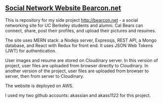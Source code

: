 ## [Social Network Website Bearcon.net](http://bearcon.net)
This is repository for my side project http://bearcon.net - a social networking site for UC Berkeley students and alumni. Cal Bears can connect, share, post their profiles, and upload their pictures and resumes.

The site uses MERN stack: a Nodejs server, Expressjs, REST API, a Mongo database, and React with Redux for front end. It uses JSON Web Tokens (JWT) for authentication.

User images and resume are stored on Cloudinary server. In this version of project, user files are uploaded from browser directly to Cloudinary. In another version of the project, user files are uploaded from browser to server, then from server to Cloudinary.

The website is deployed on AWS.

I used my two github accounts: akassian and akass1122 for this project.
